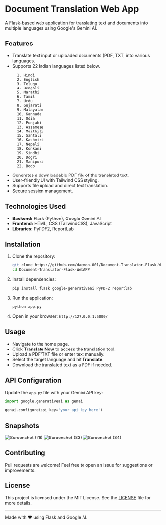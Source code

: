 # Document Translation Web App

A Flask-based web application for translating text and documents into multiple languages using Google's Gemini AI.

## Features
- Translate text input or uploaded documents (PDF, TXT) into various languages.
- Supports 22 Indian languages listed below.
  ```
    1. Hindi
    2. English
    3. Telugu
    4. Bengali
    5. Marathi
    6. Tamil
    7. Urdu
    8. Gujarati
    9. Malayalam
    10. Kannada
    11. Odia
    12. Punjabi
    13. Assamese
    14. Maithili
    15. Santali
    16. Kashmiri
    17. Nepali
    18. Konkani
    19. Sindhi
    20. Dogri
    21. Manipuri
    22. Bodo
  ```
- Generates a downloadable PDF file of the translated text.
- User-friendly UI with Tailwind CSS styling.
- Supports file upload and direct text translation.
- Secure session management.

## Technologies Used
- **Backend:** Flask (Python), Google Gemini AI
- **Frontend:** HTML, CSS (TailwindCSS), JavaScript
- **Libraries:** PyPDF2, ReportLab

## Installation

1. Clone the repository:
   ```sh
   git clone https://github.com/daemon-001/Document-Translator-Flask-WebAPP.git
   cd Document-Translator-Flask-WebAPP
   ```
2. Install dependencies:
   ```sh
   pip install flask google-generativeai PyPDF2 reportlab
   ```
3. Run the application:
   ```sh
   python app.py
   ```
4. Open in your browser: `http://127.0.0.1:5000/`

## Usage
- Navigate to the home page.
- Click **Translate Now** to access the translation tool.
- Upload a PDF/TXT file or enter text manually.
- Select the target language and hit **Translate**.
- Download the translated text as a PDF if needed.

## API Configuration
Update the `app.py` file with your Gemini API key:
```python
import google.generativeai as genai

genai.configure(api_key='your_api_key_here')
```

## Snapshots
![Screenshot (78)](https://github.com/user-attachments/assets/fcbb89aa-737c-4995-92d4-8890fb89736e)
![Screenshot (83)](https://github.com/user-attachments/assets/4e5cf23d-40f6-47c6-8971-03715469ce08)
![Screenshot (84)](https://github.com/user-attachments/assets/b0b1f05f-5738-4340-bd29-d5e5aee6b247)


## Contributing
Pull requests are welcome! Feel free to open an issue for suggestions or improvements.

## License

This project is licensed under the MIT License. See the [LICENSE](LICENSE) file for more details.

---
Made with ❤️ using Flask and Google AI.

